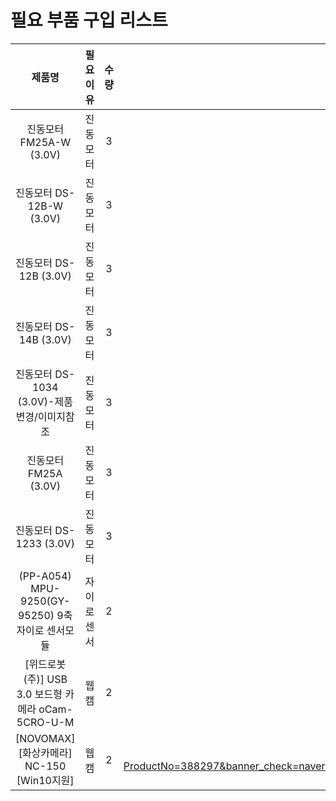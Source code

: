 # 필요 부품 구입 리스트

|                   제품명                    | 필요이유  |  수량   |                            링크                             |
| :--------------------------------------: | :---: | :---: | :-------------------------------------------------------: |
|           진동모터 FM25A-W (3.0V)            | 진동모터  |   3   | http://www.ds-parts.co.kr/goods_detail.php?goodsIdx=17651 |
|           진동모터 DS-12B-W (3.0V)           | 진동모터  |   3   | http://www.ds-parts.co.kr/goods_detail.php?goodsIdx=17652 |
|            진동모터 DS-12B (3.0V)            | 진동모터  |   3   | http://www.ds-parts.co.kr/goods_detail.php?goodsIdx=15119 |
|            진동모터 DS-14B (3.0V)            | 진동모터  |   3   | http://www.ds-parts.co.kr/goods_detail.php?goodsIdx=15120 |
|      진동모터 DS-1034 (3.0V)-제품변경/이미지참조      | 진동모터  |   3   | http://www.ds-parts.co.kr/goods_detail.php?goodsIdx=15123 |
|            진동모터 FM25A (3.0V)             | 진동모터  |   3   | http://www.ds-parts.co.kr/goods_detail.php?goodsIdx=15124 |
|           진동모터 DS-1233 (3.0V)            | 진동모터  |   3   | http://www.ds-parts.co.kr/goods_detail.php?goodsIdx=15126 |
| (PP-A054) MPU-9250(GY-95250) 9축 자이로 센서모듈 | 자이로센서 |   2   | http://www.ds-parts.co.kr/goods_detail.php?goodsIdx=19284 |
|[위드로봇(주)] USB 3.0 보드형 카메라 oCam-5CRO-U-M | 웹캠 | 2 | https://www.devicemart.co.kr/goods/view?no=12170778 |
|[NOVOMAX] [화상카메라] NC-150 [Win10지원] | 웹캠 | 2 | http://www.compuzone.co.kr/product/product_detail.htm?ProductNo=388297&banner_check=naver&NaPm=ct%3Djys9uqp4%7Cci%3D11d1c5a657255c44fa1abeed2d8f47cf99476616%7Ctr%3Dslc%7Csn%3D116863%7Chk%3Dd4c87b15d6ac21d33d9a272c08a9fb0d5d440577|
